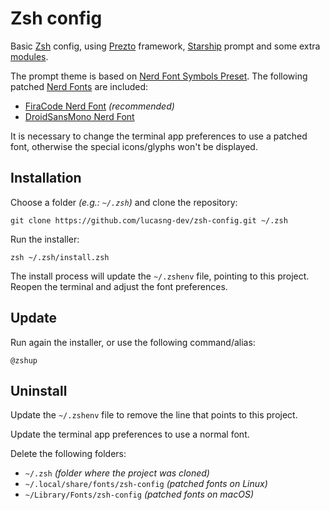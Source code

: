 # Zsh config

Basic [Zsh](https://www.zsh.org/) config, using [Prezto](https://github.com/sorin-ionescu/prezto) framework, [Starship](https://starship.rs/) prompt and some extra [modules](lib/modules).

The prompt theme is based on [Nerd Font Symbols Preset](https://starship.rs/presets/nerd-font.html). The following patched [Nerd Fonts](https://www.nerdfonts.com/) are included:

- [FiraCode Nerd Font](https://github.com/ryanoasis/nerd-fonts/tree/master/patched-fonts/FiraCode) _(recommended)_
- [DroidSansMono Nerd Font](https://github.com/ryanoasis/nerd-fonts/tree/master/patched-fonts/DroidSansMono)

It is necessary to change the terminal app preferences to use a patched font, otherwise the special icons/glyphs won't be displayed.

## Installation

Choose a folder _(e.g.: `~/.zsh`)_ and clone the repository:

```shell
git clone https://github.com/lucasng-dev/zsh-config.git ~/.zsh
```

Run the installer:

```shell
zsh ~/.zsh/install.zsh
```

The install process will update the `~/.zshenv` file, pointing to this project. Reopen the terminal and adjust the font preferences.

## Update

Run again the installer, or use the following command/alias:

```shell
@zshup
```

## Uninstall

Update the `~/.zshenv` file to remove the line that points to this project.

Update the terminal app preferences to use a normal font.

Delete the following folders:

- `~/.zsh` _(folder where the project was cloned)_
- `~/.local/share/fonts/zsh-config` _(patched fonts on Linux)_
- `~/Library/Fonts/zsh-config` _(patched fonts on macOS)_
